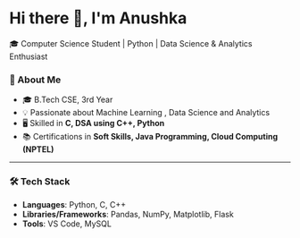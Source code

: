 # Hi there 👋, I'm Anushka  

🎓 Computer Science Student | Python | Data Science & Analytics Enthusiast  

### 🌟 About Me  
- 🎓 B.Tech CSE, 3rd Year  
- 💡 Passionate about Machine Learning , Data Science and Analytics  
- 🖥️ Skilled in **C, DSA using C++, Python**  
- 📚 Certifications in **Soft Skills, Java Programming, Cloud Computing (NPTEL)**  

---

### 🛠️ Tech Stack  
- **Languages**: Python, C, C++ 
- **Libraries/Frameworks**: Pandas, NumPy, Matplotlib, Flask  
- **Tools**: VS Code, MySQL    


